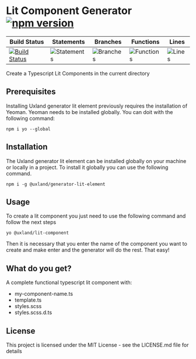 # Lit Component Generator [![npm version](https://badge.fury.io/js/%40uxland%2Fgenerator-lit-component.svg)](https://badge.fury.io/js/%40uxland%2Fgenerator-lit-component)

| Build Status                                                                                                                          | Statements                                    | Branches                                  | Functions                                   | Lines                               |
| ------------------------------------------------------------------------------------------------------------------------------------- | --------------------------------------------- | ----------------------------------------- | ------------------------------------------- | ----------------------------------- |
| [![Build Status](https://api.travis-ci.org/uxland/generator-lit-element.svg)](https://api.travis-ci.org/uxland/generator-lit-element) | ![Statements](#statements# 'Make me better!') | ![Branches](#branches# 'Make me better!') | ![Functions](#functions# 'Make me better!') | ![Lines](#lines# 'Make me better!') |

Create a Typescript Lit Components in the current directory

## Prerequisites

Installing Uxland generator lit element previously requires the installation of Yeoman. Yeoman needs to be installed globally. You can doit with the following command:

`npm i yo --global`

## Installation

The Uxland generator lit element can be installed globally on your machine or locally in a project.
To install it globally you can use the following command.

`npm i -g @uxland/generator-lit-element`

## Usage

To create a lit component you just need to use the following command and follow the next steps

`yo @uxland/lit-component`


Then it is necessary that you enter the name of the component you want to create and make enter and the generator will do the rest. That easy!

## What do you get?

A complete functional typescript lit component with:

* my-component-name.ts
* template.ts
* styles.scss
* styles.scss.d.ts

## License

This project is licensed under the MIT License - see the LICENSE.md file for details